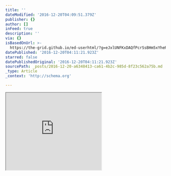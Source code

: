 ```yaml
---
title: ''
dateModified: '2016-12-20T04:09:51.379Z'
publisher: {}
author: []
inFeed: true
description: ''
via: {}
isBasedOnUrl: >-
  https://the-grid.github.io/ed-userhtml/?g=eJxlUNFKxDAQfPcrSsBHm5xYheRyD_5JetleFva6Idlr9O_NVUHBpxmG3ZlhjhG3ocongVeZKwryagtQENzANYyS7MGYR5dDjLhenoSznV7H5-lXmlmEr_bF5A-nTkdcSrjCP9MwV6abgLs7GFfwkqQjwXKHHw_zNzLBfrNzNdRy9iqJ5Gq1bq2NWDPLKJuuKRTQb-9lUsOePXOJULwy_etcmKi39GplNQQibsuNqOsAq1e9r_4u3Enf4vTwBXReXnM
datePublished: '2016-12-20T04:11:21.923Z'
starred: false
datePublishedOriginal: '2016-12-20T04:11:21.923Z'
sourcePath: _posts/2016-12-20-a6348413-ca61-4b2c-985d-8f23c562a75b.md
_type: Article
_context: 'http://schema.org'

---
```

<iframe src="https://the-grid.github.io/ed-userhtml/?g=eJxlUNFKxDAQfPcrSsBHm5xYheRyD_5JetleFva6Idlr9O_NVUHBpxmG3ZlhjhG3ocongVeZKwryagtQENzANYyS7MGYR5dDjLhenoSznV7H5-lXmlmEr_bF5A-nTkdcSrjCP9MwV6abgLs7GFfwkqQjwXKHHw_zNzLBfrNzNdRy9iqJ5Gq1bq2NWDPLKJuuKRTQb-9lUsOePXOJULwy_etcmKi39GplNQQibsuNqOsAq1e9r_4u3Enf4vTwBXReXnM" height="244" style=""></iframe>